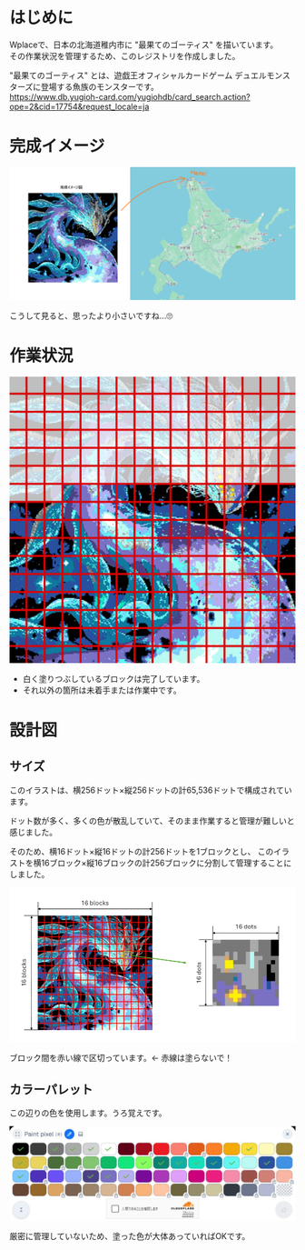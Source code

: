 # はじめに
Wplaceで、日本の北海道稚内市に "最果てのゴーティス" を描いています。  
その作業状況を管理するため、このレジストリを作成しました。  
  
"最果てのゴーティス" とは、遊戯王オフィシャルカードゲーム デュエルモンスターズに登場する魚族のモンスターです。  
https://www.db.yugioh-card.com/yugiohdb/card_search.action?ope=2&cid=17754&request_locale=ja  
  
  
    
# 完成イメージ
![artimage](https://github.com/draco-centauros/Wplace-Ghoti_of_the_Deep_Beyond/blob/main/img/1_image.png?raw=true)  

こうして見ると、思ったより小さいですね...🙄
  
  
  
# 作業状況
![progress](https://github.com/draco-centauros/Wplace-Ghoti_of_the_Deep_Beyond/blob/main/img/2_progress.png?raw=true)  
  
- 白く塗りつぶしているブロックは完了しています。
- それ以外の箇所は未着手または作業中です。
  
  
  
# 設計図
  
## サイズ
このイラストは、横256ドット×縦256ドットの計65,536ドットで構成されています。

ドット数が多く、多くの色が散乱していて、そのまま作業すると管理が難しいと感じました。

そのため、横16ドット×縦16ドットの計256ドットを1ブロックとし、
このイラストを横16ブロック×縦16ブロックの計256ブロックに分割して管理することにしました。

![size](https://github.com/draco-centauros/Wplace-Ghoti_of_the_Deep_Beyond/blob/main/img/3_size.png?raw=true)

ブロック間を赤い線で区切っています。← 赤線は塗らないで！
  
## カラーパレット
この辺りの色を使用します。うろ覚えです。  

![color](https://github.com/draco-centauros/Wplace-Ghoti_of_the_Deep_Beyond/blob/main/img/4_color.png?raw=true)

厳密に管理していないため、塗った色が大体あっていればOKです。
